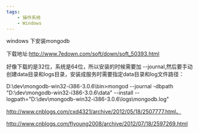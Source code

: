```yaml
---
tags:
    - 操作系统
    - Windows
---
```


windows 下安装mongodb

下载地址:http://www.7edown.com/soft/down/soft_50393.html

好像下载的是32位，系统是64位，所以安装的时候需要加 --journal,然后要手动创建data目录和logs目录，安装成服务时需要指定data目录和log文件路径：



D:\dev\mongodb-win32-i386-3.0.6\bin>mongod  --journal -dbpath "D:\dev\mongodb-win32-i386-3.0.6\data" --install --logpath="D:\dev\mongodb-win32-i386-3.0.6\logs\mongodb.log"





http://www.cnblogs.com/cxd4321/archive/2012/05/18/2507777.html、

http://www.cnblogs.com/flyoung2008/archive/2012/07/18/2597269.html

